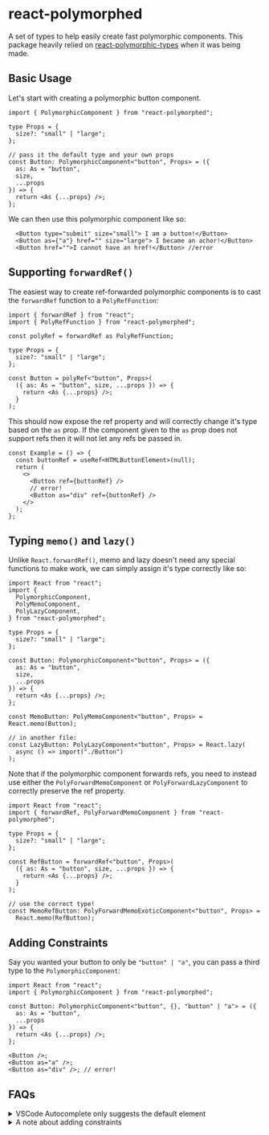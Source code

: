 # react-polymorphed

A set of types to help easily create fast polymorphic components. This package heavily relied on [react-polymorphic-types](https://github.com/kripod/react-polymorphic-types) when it was being made.

## Basic Usage

Let's start with creating a polymorphic button component.

```tsx
import { PolymorphicComponent } from "react-polymorphed";

type Props = {
  size?: "small" | "large";
};

// pass it the default type and your own props
const Button: PolymorphicComponent<"button", Props> = ({
  as: As = "button",
  size,
  ...props
}) => {
  return <As {...props} />;
};
```

We can then use this polymorphic component like so:

```tsx
  <Button type="submit" size="small"> I am a button!</Button>
  <Button as={"a"} href="" size="large"> I became an achor!</Button>
  <Button href="">I cannot have an href!</Button> //error
```

## Supporting `forwardRef()`

The easiest way to create ref-forwarded polymorphic components is to cast the `forwardRef` function to a `PolyRefFunction`:

```tsx
import { forwardRef } from "react";
import { PolyRefFunction } from "react-polymorphed";

const polyRef = forwardRef as PolyRefFunction;

type Props = {
  size?: "small" | "large";
};

const Button = polyRef<"button", Props>(
  ({ as: As = "button", size, ...props }) => {
    return <As {...props} />;
  }
);
```

This should now expose the ref property and will correctly change it's type based on the `as` prop. If the component given to the `as` prop does not support refs then it will not let any refs be passed in.

```tsx
const Example = () => {
  const buttonRef = useRef<HTMLButtonElement>(null);
  return (
    <>
      <Button ref={buttonRef} />
      // error!
      <Button as="div" ref={buttonRef} />
    </>
  );
};
```

## Typing `memo()` and `lazy()`

Unlike `React.forwardRef()`, memo and lazy doesn't need any special functions to make work, we can simply assign it's type correctly like so:

```tsx
import React from "react";
import {
  PolymorphicComponent,
  PolyMemoComponent,
  PolyLazyComponent,
} from "react-polymorphed";

type Props = {
  size?: "small" | "large";
};

const Button: PolymorphicComponent<"button", Props> = ({
  as: As = "button",
  size,
  ...props
}) => {
  return <As {...props} />;
};

const MemoButton: PolyMemoComponent<"button", Props> = React.memo(Button);

// in another file:
const LazyButton: PolyLazyComponent<"button", Props> = React.lazy(
  async () => import("./Button")
);
```

Note that if the polymorphic component forwards refs, you need to instead use either the `PolyForwardMemoComponent` or `PolyForwardLazyComponent` to correctly preserve the ref property.

```tsx
import React from "react";
import { forwardRef, PolyForwardMemoComponent } from "react-polymorphed";

type Props = {
  size?: "small" | "large";
};

const RefButton = forwardRef<"button", Props>(
  ({ as: As = "button", size, ...props }) => {
    return <As {...props} />;
  }
);

// use the correct type!
const MemoRefButton: PolyForwardMemoExoticComponent<"button", Props> =
  React.memo(RefButton);
```

## Adding Constraints

Say you wanted your button to only be `"button" | "a"`, you can pass a third type to the `PolymorphicComponent`:

```tsx
import React from "react";
import { PolymorphicComponent } from "react-polymorphed";

const Button: PolymorphicComponent<"button", {}, "button" | "a"> = ({
  as: As = "button",
  ...props
}) => {
  return <As {...props} />;
};

<Button />;
<Button as="a" />;
<Button as="div" />; // error!
```

## FAQs

<details>
<summary> VSCode Autocomplete only suggests the default element</summary>

wrap your string around and `{}` block, it will then show the full list of suggestions.

</details>

<details> 
<summary> A note about adding constraints </summary>

using something like `ElementType<{ href: "a" }>` will not work on components which do not have explicit props:

```tsx
type A = () => null;
type B = A extends ElementType<{ required: string }> ? true : false; // true!
```

</details>
